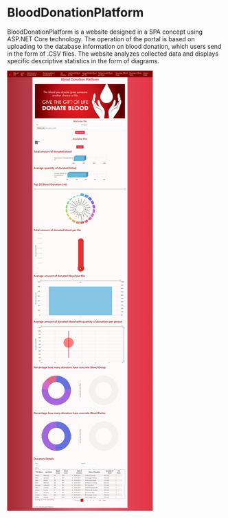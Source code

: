 # BloodDonationPlatform

BloodDonationPlatform is a website designed in a SPA concept using ASP.NET Core technology. The operation of the portal is based on uploading to the database information on blood donation, which users send in the form of .CSV files. The website analyzes collected data and displays specific descriptive statistics in the form of diagrams.

![alt text](https://github.com/Korag/DocumentationImages/blob/master/BloodDonationPlatform/BloodDonationPlatform_1.png "Website")
